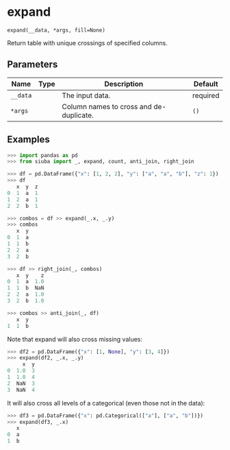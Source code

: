# expand

`expand(__data, *args, fill=None)`

Return table with unique crossings of specified columns.

## Parameters

| Name     | Type   | Description                             | Default   |
|----------|--------|-----------------------------------------|-----------|
| `__data` |        | The input data.                         | required  |
| `*args`  |        | Column names to cross and de-duplicate. | `()`      |

## Examples

```python
>>> import pandas as pd
>>> from siuba import _, expand, count, anti_join, right_join
```

```python
>>> df = pd.DataFrame({"x": [1, 2, 2], "y": ["a", "a", "b"], "z": 1})
>>> df
   x  y  z
0  1  a  1
1  2  a  1
2  2  b  1
```

```python
>>> combos = df >> expand(_.x, _.y)
>>> combos
   x  y
0  1  a
1  1  b
2  2  a
3  2  b
```

```python
>>> df >> right_join(_, combos)
   x  y    z
0  1  a  1.0
1  1  b  NaN
2  2  a  1.0
3  2  b  1.0
```

```python
>>> combos >> anti_join(_, df)
   x  y
1  1  b
```

Note that expand will also cross missing values: 

```python
>>> df2 = pd.DataFrame({"x": [1, None], "y": [3, 4]})
>>> expand(df2, _.x, _.y)
     x  y
0  1.0  3
1  1.0  4
2  NaN  3
3  NaN  4
```

It will also cross all levels of a categorical (even those not in the data):

```python
>>> df3 = pd.DataFrame({"x": pd.Categorical(["a"], ["a", "b"])})
>>> expand(df3, _.x)
   x
0  a
1  b
```